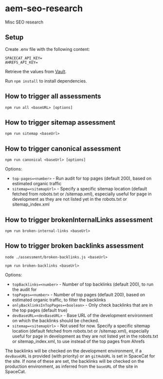 # aem-seo-research
Misc SEO research

## Setup
Create .env file with the following content:
```
SPACECAT_API_KEY=
AHREFS_API_KEY=
```
Retrieve the values from [Vault](https://vault-amer.adobe.net/ui/vault/secrets/aem_exp_success_eng/show/spacecat/seo).

Run `npm install` to install dependencies.

## How to trigger all assessments

`npm run all <baseURL> [options]`

## How to trigger sitemap assessment

`npm run sitemap <baseUrl>`

## How to trigger canonical assessment

`npm run canonical <baseUrl> [options]`

Options:
- `top-pages=<number>` - Run audit for top pages (default 200), based on estimated organic traffic
- `sitemap=<sitemapUrl>` - Specify a specific sitemap location (default fetched from robots.txt or /sitemap.xml), 
especially useful for page in development as they are not listed yet in the robots.txt or sitemap_index.xml

## How to trigger brokenInternalLinks assessment

`npm run broken-internal-links <baseUrl>`

## How to trigger broken backlinks assessment

`node ./assessment/broken-backlinks.js <baseUrl>`

`npm run broken-backlinks <baseUrl>`

Options:
- `topBacklinks=<number>` - Number of top backlinks (default 200), to run the audit for
- `topPages=<number>` - Number of top pages (default 200), based on estimated organic traffic, to filter the backlinks
- `onlyBacklinksInTopPages=<boolean>` - Only check backlinks that are in the top pages (default true)
- `devBaseURL=<devBaseURL>` - Base URL of the development environment on which the backlinks should be checked. 
- `sitemap=<sitemapUrl>` - Not used for now. Specify a specific sitemap location (default fetched from robots.txt or 
  /sitemap.xml), especially useful for page in development as they are not listed yet in the robots.txt or sitemap_index.xml,
 to use instead of the top pages from Ahrefs

The backlinks will be checked on the development environment, if a `devBaseURL` is provided (with priority) or an 
`gitHubURL` is set in SpaceCat for the site. If none of these are set, the backlinks will be checked on the 
production environment, as inferred from the `baseURL` of the site in SpaceCat.
